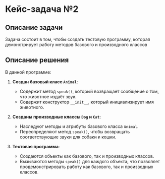 # Кейс-задача №2

## Описание задачи

Задача состоит в том, чтобы создать тестовую программу, которая демонстрирует работу методов базового и производного классов

## Описание решения

В данной программе:

1. **Создан базовый класс `Animal`**:
   - Содержит метод `speak()`, который возвращает сообщение о том, что животное издаёт звук.
   - Содержит конструктор `__init__`, который инициализирует имя животного.

2. **Созданы производные классы `Dog` и `Cat`**:
   - Наследуют методы и атрибуты базового класса `Animal`.
   - Переопределяют метод `speak()`, чтобы возвращать соответствующие звуки для собаки и кошки.

3. **Тестовая программа**:
   - Создаются объекты как базового, так и производных классов.
   - Вызываются методы `speak()` для каждого объекта, что позволяет продемонстрировать работу как базового, так и производных классов.
